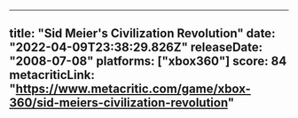 
---
title: "Sid Meier's Civilization Revolution"
date: "2022-04-09T23:38:29.826Z"
releaseDate: "2008-07-08"
platforms: ["xbox360"]
score: 84
metacriticLink: "https://www.metacritic.com/game/xbox-360/sid-meiers-civilization-revolution"
---
